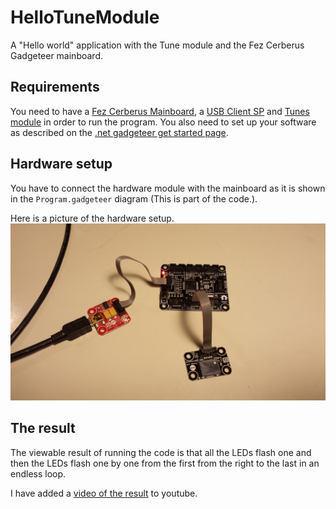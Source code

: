HelloTuneModule
===============

A "Hello world" application with the Tune module and the Fez Cerberus Gadgeteer mainboard.

Requirements
------------

You need to have a [Fez Cerberus Mainboard](https://www.ghielectronics.com/catalog/product/349), a [USB Client SP](https://www.ghielectronics.com/catalog/product/33) and [Tunes module](https://www.ghielectronics.com/catalog/product/434) in order to run the program. 
You also need to set up your software as described on the [.net gadgeteer get started page](http://www.netmf.com/gadgeteer/get-started.aspx).

Hardware setup
--------------

You have to connect the hardware module with the mainboard as it is shown in the `Program.gadgeteer` diagram (This is part of the code.). 

Here is a picture of the hardware setup. ![picture of the hardware setup](HelloTunesModule.jpg)

The result
----------

The viewable result of running the code is that all the LEDs flash one and then the LEDs flash one by one from the first from the right to the last in an endless loop.

I have added a [video of the result](http://youtu.be/WX2PESoJMvE) to youtube.

